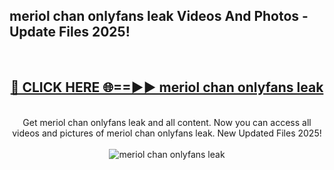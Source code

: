 <h2>meriol chan onlyfans leak Videos And Photos - Update Files 2025!</h2>
<br>
<div align="center">
<h2><a href="https://top-ai-tools.click/QrbHav" rel="nofollow">🔴 CLICK HERE 🌐==►► meriol chan onlyfans leak</a></h2>
<br>
Get meriol chan onlyfans leak and all content. Now you can access all videos and pictures of meriol chan onlyfans leak. New Updated Files 2025!
<br>
<br>
<a href="https://top-ai-tools.click/QrbHav" rel="nofollow" data-target="animated-image.originalLink"><img src="https://i.ibb.co.com/WyWwxjT/player-gif2.gif" alt="meriol chan onlyfans leak" style="max-width: 100%; display: inline-block;" data-target="animated-image.originalImage"></a>
</div>
<br>